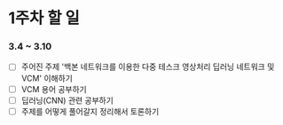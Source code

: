 # 1주차 할 일
### 3.4 ~ 3.10
- [ ] 주어진 주제 '백본 네트워크를 이용한 다중 테스크 영상처리 딥러닝 네트워크 및 VCM' 이해하기
- [ ] VCM 용어 공부하기
- [ ] 딥러닝(CNN) 관련 공부하기
- [ ] 주제를 어떻게 풀어갈지 정리해서 토론하기
